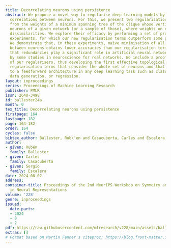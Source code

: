```yaml
---
title: Decorrelating neurons using persistence
abstract: We propose a novel way to regularise deep learning models by reducing high
  correlations between neurons. For this, we present two regularisation terms computed
  from the weights of a minimum spanning tree of the clique whose vertices are the
  neurons of a given network (or a sample of those), where weights on edges are correlation
  dissimilarities. We explore their efficacy by performing a set of proof-of-concept
  experiments, for which our new regularisation terms outperform some popular ones.
  We demonstrate that, in these experiments, naive minimisation of all correlations
  between neurons obtains lower accuracies than our regularisation terms. This suggests
  that redundancies play a significant role in artificial neural networks, as evidenced
  by some studies in neuroscience for real networks. We include a proof of differentiability
  of our regularisers, thus developing the first effective topological persistence-based
  regularisation terms that consider the whole set of neurons and that can be applied
  to a feedforward architecture in any deep learning task such as classification,
  data generation, or regression.
layout: inproceedings
series: Proceedings of Machine Learning Research
publisher: PMLR
issn: 2640-3498
id: ballester24a
month: 0
tex_title: Decorrelating neurons using persistence
firstpage: 164
lastpage: 182
page: 164-182
order: 164
cycles: false
bibtex_author: Ballester, Rub\'en and Casacuberta, Carles and Escalera, Sergio
author:
- given: Rubén
  family: Ballester
- given: Carles
  family: Casacuberta
- given: Sergio
  family: Escalera
date: 2024-08-02
address:
container-title: Proceedings of the 2nd NeurIPS Workshop on Symmetry and Geometry
  in Neural Representations
volume: '228'
genre: inproceedings
issued:
  date-parts:
  - 2024
  - 8
  - 2
pdf: https://raw.githubusercontent.com/mlresearch/v228/main/assets/ballester24a/ballester24a.pdf
extras: []
# Format based on Martin Fenner's citeproc: https://blog.front-matter.io/posts/citeproc-yaml-for-bibliographies/
---
```

